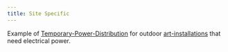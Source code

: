 ```yaml
---
title: Site Specific
---
```


Example of [Temporary-Power-Distribution](Temporary-Power-Distribution.md) for outdoor [art-installations](art-installations.md) that need electrical power.
